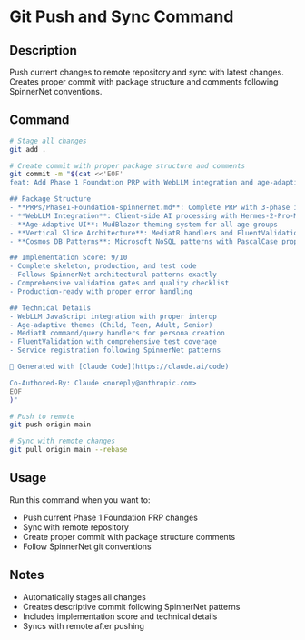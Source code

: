 # Git Push and Sync Command

## Description
Push current changes to remote repository and sync with latest changes. Creates proper commit with package structure and comments following SpinnerNet conventions.

## Command
```bash
# Stage all changes
git add .

# Create commit with proper package structure and comments
git commit -m "$(cat <<'EOF'
feat: Add Phase 1 Foundation PRP with WebLLM integration and age-adaptive UI

## Package Structure
- **PRPs/Phase1-Foundation-spinnernet.md**: Complete PRP with 3-phase implementation
- **WebLLM Integration**: Client-side AI processing with Hermes-2-Pro-Mistral-7B
- **Age-Adaptive UI**: MudBlazor theming system for all age groups
- **Vertical Slice Architecture**: MediatR handlers and FluentValidation
- **Cosmos DB Patterns**: Microsoft NoSQL patterns with PascalCase properties

## Implementation Score: 9/10
- Complete skeleton, production, and test code
- Follows SpinnerNet architectural patterns exactly
- Comprehensive validation gates and quality checklist
- Production-ready with proper error handling

## Technical Details
- WebLLM JavaScript integration with proper interop
- Age-adaptive themes (Child, Teen, Adult, Senior)
- MediatR command/query handlers for persona creation
- FluentValidation with comprehensive test coverage
- Service registration following SpinnerNet patterns

🤖 Generated with [Claude Code](https://claude.ai/code)

Co-Authored-By: Claude <noreply@anthropic.com>
EOF
)"

# Push to remote
git push origin main

# Sync with remote changes
git pull origin main --rebase
```

## Usage
Run this command when you want to:
- Push current Phase 1 Foundation PRP changes
- Sync with remote repository
- Create proper commit with package structure comments
- Follow SpinnerNet git conventions

## Notes
- Automatically stages all changes
- Creates descriptive commit following SpinnerNet patterns
- Includes implementation score and technical details
- Syncs with remote after pushing